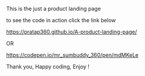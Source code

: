 

This is the just a product landing page 

<!-- this is the part of the Free code camp web dev project  -->

to see the code in action click the link below

https://pratap360.github.io/A-product-landing-page/

OR

https://codepen.io/mr_sumbuddy_360/pen/mdMKeLe

Thank you, Happy coding, Enjoy !
